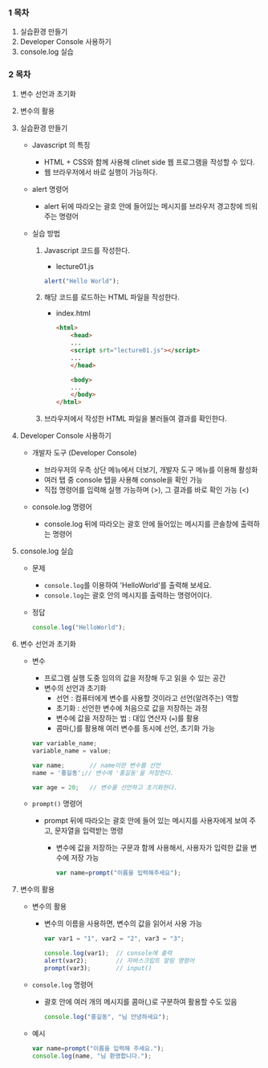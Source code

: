 ### 1 목차
1. 실습환경 만들기
2. Developer Console 사용하기
3. console.log 실습

### 2 목차
1. 변수 선언과 초기화
2. 변수의 활용

1. 실습환경 만들기
	- Javascript 의 특징
		- HTML + CSS와 함께 사용해 clinet side 웹 프로그램을 작성할 수 있다.
		- 웹 브라우저에서 바로 실행이 가능하다.

	- alert 명령어
		- alert 뒤에 따라오는 괄호 안에 들어있는 메시지를 브라우저 경고창에 띄워주는 명령어

	- 실습 방법
		1. Javascript 코드를 작성한다.
			- lecture01.js

			```javascript
            alert("Hello World");
			```
		2. 해당 코드를 로드하는 HTML 파일을 작성한다.
			- index.html
				```html
				<html>
				    <head>
					...
					<script srt="lecture01.js"></script>
					...
					</head>

					<body>
					...
					</body>
				</html>
				```
			
		3. 브라우저에서 작성한 HTML 파일을 불러들여 결과를 확인한다.
2. Developer Console 사용하기
	- 개발자 도구 (Developer Console)
		- 브라우저의 우측 상단 메뉴에서 더보기, 개발자 도구 메뉴를 이용해 활성화
		- 여러 탭 중 console 탭을 사용해 console을 확인 가능
		- 직접 명령어를 입력해 실행 가능하며 (>), 그 결과를 바로 확인 가능 (<)

	- console.log 명령어
		- console.log 뒤에 따라오는 괄호 안에 들어있는 메시지를 콘솔창에 출력하는 명령어

3. console.log 실습
	- 문제
		- ```console.log```를 이용하여 'HelloWorld'를 출력해 보세요.
		- ```console.log```는 괄호 안의 메시지를 출력하는 명령어이다.

	- 정답
		```javascript
		console.log("HelloWorld");
		```

1. 변수 선언과 초기화
	- 변수
		- 프로그램 실행 도중 임의의 값을 저장해 두고 읽을 수 있는 공간
		- 변수의 선언과 초기화
			- 선언 : 컴퓨터에게 변수를 사용할 것이라고 선언(알려주는) 역할
			- 초기화 : 선언한 변수에 처음으로 값을 저장하는 과정
			- 변수에 값을 저장하는 법 : 대입 연산자 (```=```)를 활용
			- 콤마(,)를 활용해 여러 변수를 동시에 선언, 초기화 가능
			
		```javascript
		var variable_name;
		variable_name = value;

		var name;		// name이란 변수를 선언
		name = '홍길동';// 변수에 '홍길동'을 저장한다.

		var age = 20;	// 변수를 선언하고 초기화한다.
		```

	- ```prompt()``` 명령어
		- prompt 뒤에 따라오는 괄호 안에 들어 있는 메시지를 사용자에게 보여 주고, 문자열을 입력받는 명령
			- 변수에 값을 저장하는 구문과 함께 사용해서, 사용자가 입력한 값을 변수에 저장 가능

				```javascript
				var name=prompt("이름을 입력해주세요");
				```
2. 변수의 활용
	- 변수의 활용
		- 변수의 이름을 사용하면, 변수의 값을 읽어서 사용 가능
			
			```javascript
			var var1 = "1", var2 = "2", var3 = "3";

			console.log(var1);	// console에 출력
			alert(var2);		// 자바스크립트 알림 명령어
			prompt(var3);		// input()
			```
	- ```console.log``` 명령어
		- 괄호 안에 여러 개의 메시지를 콤마(,)로 구분하여 활용할 수도 있음
		
			```javascript
			console.log("홍길동", "님 안녕하세요");
			```

	- 예시
		
		```javascript
		var name=prompt("이름을 입력해 주세요.");
		console.log(name, "님 환영합니다.");
		```

